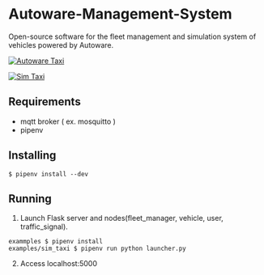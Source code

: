 # Autoware-Management-System
Open-source software for the fleet management and simulation system of vehicles powered by Autoware.

[![Autoware Taxi](http://drive.google.com/uc?export=view&id=1liFH9UgKBOVA7zZDmJQhCUcoCYG2eDEs)](https://drive.google.com/file/d/1wLBVNnebWPo6zA8Bcraoo0q2_lMYRAVx/view)

[![Sim Taxi](http://drive.google.com/uc?export=view&id=1j_DvBoJ1yivr1UzUhhRdUCUPadhdL9rf)](https://drive.google.com/open?id=1tFfS3x77OTAZ2zB2cgNi74JiX2px8N__)

## Requirements

- mqtt broker ( ex. mosquitto )
- pipenv

## Installing

```terminal
$ pipenv install --dev
```

## Running

1. Launch Flask server and nodes(fleet_manager, vehicle, user, traffic_signal).

```terminal
exammples $ pipenv install
examples/sim_taxi $ pipenv run python launcher.py
```

2. Access localhost:5000
